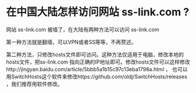 # 在中国大陆怎样访问网站 ss-link.com ? 
网站 ss-link.com 被墙了，在大陆有两种方法可以访问 ss-link.com

第一种方法就是翻墙，可以VPN或者SS等等，不再赘述。

第二种方法，只修改hosts文件即可访问。这种方法仅适用于电脑，修改本地的hosts文件，把ss-link.com 指向正确的IP地址即可。修改hosts文件可以这样修改http://jingyan.baidu.com/article/5bbb5a1b15c97c13eba1798a.html ， 也可以用SwitchHosts这个软件来修改https://github.com/oldj/SwitchHosts/releases ，我们推荐用软件修改。

